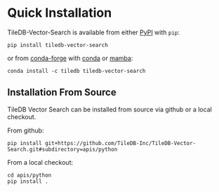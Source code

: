 # Quick Installation

TileDB-Vector-Search is available from either [PyPI](https://pypi.org/project/tiledb-vector-search/) with ``pip``:

```
pip install tiledb-vector-search
```

or from [conda-forge](https://anaconda.org/conda-forge/tiledb-vector-searcg) with
[conda](https://conda.io/docs/) or [mamba](https://github.com/mamba-org/mamba#installation):

```
conda install -c tiledb tiledb-vector-search
```

## Installation From Source

TileDB Vector Search can be installed from source via github or a local checkout.

From github:
```
pip install git+https://github.com/TileDB-Inc/TileDB-Vector-Search.git#subdirectory=apis/python
```

From a local checkout:
```
cd apis/python
pip install .
```
